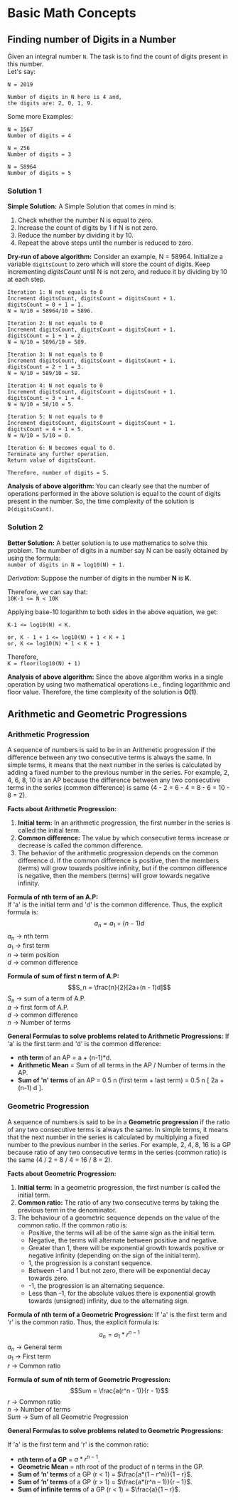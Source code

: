 # Basic Math Concepts

## Finding number of Digits in a Number

Given an integral number ```N```. The task is to find the count of digits present in this number.
<br>
Let's say:
```
N = 2019

Number of digits in N here is 4 and,
the digits are: 2, 0, 1, 9.
```

Some more Examples:
```
N = 1567
Number of digits = 4

N = 256
Number of digits = 3

N = 58964
Number of digits = 5
```

### Solution 1

**Simple Solution:** A Simple Solution that comes in mind is:

1. Check whether the number N is equal to zero.
1. Increase the count of digits by 1 if N is not zero.
1. Reduce the number by dividing it by 10.
1. Repeat the above steps until the number is reduced to zero.

**Dry-run of above algorithm:** Consider an example, N = 58964. Initialize a variable ```digitsCount``` to zero which will store the count of digits. Keep incrementing *digitsCount* until N is not zero, and reduce it by dividing by 10 at each step.
```
Iteration 1: N not equals to 0
Increment digitsCount, digitsCount = digitsCount + 1.
digitsCount = 0 + 1 = 1.
N = N/10 = 58964/10 = 5896.

Iteration 2: N not equals to 0
Increment digitsCount, digitsCount = digitsCount + 1.
digitsCount = 1 + 1 = 2.
N = N/10 = 5896/10 = 589.

Iteration 3: N not equals to 0
Increment digitsCount, digitsCount = digitsCount + 1.
digitsCount = 2 + 1 = 3.
N = N/10 = 589/10 = 58.

Iteration 4: N not equals to 0
Increment digitsCount, digitsCount = digitsCount + 1.
digitsCount = 3 + 1 = 4.
N = N/10 = 58/10 = 5.

Iteration 5: N not equals to 0
Increment digitsCount, digitsCount = digitsCount + 1.
digitsCount = 4 + 1 = 5.
N = N/10 = 5/10 = 0.

Iteration 6: N becomes equal to 0.
Terminate any further operation.
Return value of digitsCount.

Therefore, number of digits = 5.
```
**Analysis of above algorithm:** You can clearly see that the number of operations performed in the above solution is equal to the count of digits present in the number. So, the time complexity of the solution is ```O(digitsCount)```.

### Solution 2

**Better Solution:** A better solution is to use mathematics to solve this problem. The number of digits in a number say N can be easily obtained by using the formula:
<br>
```number of digits in N = log10(N) + 1.```

*Derivation:* Suppose the number of digits in the number **N** is **K**.

Therefore, we can say that:
<br>
```10K-1 <= N < 10K```

Applying base-10 logarithm to both sides in the above equation, we get:
<br>
```
K-1 <= log10(N) < K.

or, K - 1 + 1 <= log10(N) + 1 < K + 1
or, K <= log10(N) + 1 < K + 1
```
Therefore,
<br>
```K = floor(log10(N) + 1)```

**Analysis of above algorithm:** Since the above algorithm works in a single operation by using two mathematical operations i.e., finding logarithmic and floor value. Therefore, the time complexity of the solution is **O(1)**.

## Arithmetic and Geometric Progressions 

### Arithmetic Progression

A sequence of numbers is said to be in an Arithmetic progression if the difference between any two consecutive terms is always the same. In simple terms, it means that the next number in the series is calculated by adding a fixed number to the previous number in the series. For example, 2, 4, 6, 8, 10 is an AP because the difference between any two consecutive terms in the series (common difference) is same (4 - 2 = 6 - 4 = 8 - 6 = 10 - 8 = 2).

**Facts about Arithmetic Progression:**
1. **Initial term:** In an arithmetic progression, the first number in the series is called the initial term.
1. **Common difference:** The value by which consecutive terms increase or decrease is called the common difference.
1. The behavior of the arithmetic progression depends on the common difference d. If the common difference is positive, then the members (terms) will grow towards positive infinity, but if the common difference is negative, then the members (terms) will grow towards negative infinity.

**Formula of nth term of an A.P:**
<br>
If 'a' is the initial term and 'd' is the common difference. Thus, the explicit formula is:
<br>
$$a_n = a_1 + (n - 1)d$$
$a_n$ &rarr; nth term <br>
$a_1$ &rarr; first term <br>
$n$ &rarr; term position <br>
$d$ &rarr; common difference

**Formula of sum of first n term of A.P:**
<br>
$$S_n = \frac{n}{2}[2a+(n - 1)d]$$
$S_n$ &rarr; sum of a term of A.P.<br>
$a$ &rarr; first form of A.P. <br>
$d$ &rarr; common difference <br>
$n$ &rarr; Number of terms

**General Formulas to solve problems related to Arithmetic Progressions:** If 'a' is the first term and 'd' is the common difference:
* **nth term** of an AP = a + (n-1)*d.
* **Arithmetic Mean** = Sum of all terms in the AP / Number of terms in the AP.
* **Sum of 'n' terms** of an AP = 0.5 n (first term + last term) = 0.5 n [ 2a + (n-1) d ].

### Geometric Progression

A sequence of numbers is said to be in a **Geometric progression** if the ratio of any two consecutive terms is always the same. In simple terms, it means that the next number in the series is calculated by multiplying a fixed number to the previous number in the series. For example, 2, 4, 8, 16 is a GP because ratio of any two consecutive terms in the series (common ratio) is the same (4 / 2 = 8 / 4 = 16 / 8 = 2).

**Facts about Geometric Progression:**
<br>
1. **Initial term:** In a geometric progression, the first number is called the initial term.
1. **Common ratio:** The ratio of any two consecutive terms by taking the previous term in the denominator.
1. The behaviour of a geometric sequence depends on the value of the common ratio. If the common ratio is:
   * Positive, the terms will all be of the same sign as the initial term.
   * Negative, the terms will alternate between positive and negative.
   * Greater than 1, there will be exponential growth towards positive or negative infinity (depending on the sign of the initial term).
   * 1, the progression is a constant sequence.
   * Between -1 and 1 but not zero, there will be exponential decay towards zero.
   * -1, the progression is an alternating sequence.
   * Less than -1, for the absolute values there is exponential growth towards (unsigned) infinity, due to the alternating sign.

**Formula of nth term of a Geometric Progression:** If 'a' is the first term and 'r' is the common ratio. Thus, the explicit formula is:
<br>
$$a_n = a_1 * r^{n - 1}$$
$a_n$ &rarr; General term <br>
$a_1$ &rarr; First term <br>
$r$ &rarr; Common ratio

**Formula of sum of nth term of Geometric Progression:**
$$Sum = \frac{a(r^n - 1)}{r - 1}$$
$r$ &rarr; Common ratio <br>
$n$ &rarr; Number of terms <br>
$Sum$ &rarr; Sum of all Geometric Progression

**General Formulas to solve problems related to Geometric Progressions:**

If 'a' is the first term and 'r' is the common ratio:
* **nth term of a GP** = $a*r^{n-1}$.
* **Geometric Mean** = nth root of the product of n terms in the GP.
* **Sum of ‘n’ terms** of a GP (r < 1) = $\frac{a*(1 – r^n)}{1 – r}$.
* **Sum of ‘n’ terms** of a GP (r > 1) = $\frac{a*(r^n – 1)}{r – 1}$.
* **Sum of infinite terms** of a GP (r < 1) = $\frac{a}{1 – r}$.
